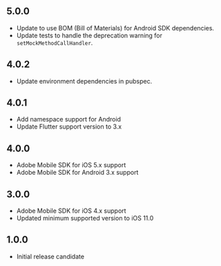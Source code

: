 ## 5.0.0

* Update to use BOM (Bill of Materials) for Android SDK dependencies.
* Update tests to handle the deprecation warning for `setMockMethodCallHandler`.

## 4.0.2

* Update environment dependencies in pubspec.

## 4.0.1

* Add namespace support for Android
* Update Flutter support version to 3.x

## 4.0.0

* Adobe Mobile SDK for iOS 5.x support
* Adobe Mobile SDK for Android 3.x support

## 3.0.0

* Adobe Mobile SDK for iOS 4.x support
* Updated minimum supported version to iOS 11.0

## 1.0.0

* Initial release candidate
